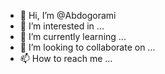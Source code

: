 - 👋 Hi, I’m @Abdogorami
- 👀 I’m interested in ...
- 🌱 I’m currently learning ...
- 💞️ I’m looking to collaborate on ...
- 📫 How to reach me ...

<!---
Abdogorami/Abdogorami is a ✨ special ✨ repository because its `README.md` (this file) appears on your GitHub profile.
You can click the Preview link to take a look at your changes.
--->

